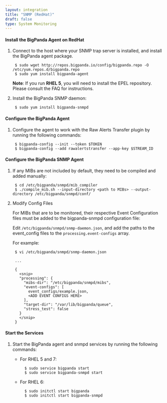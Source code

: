 ```yaml
---
layout: integration
title: "SNMP (RedHat)"
draft: false
type: System Monitoring
---
```


#### Install the BigPanda Agent on RedHat

1. Connect to the host where your SNMP trap server is installed, and install the BigPanda agent package.

        $ sudo wget http://repos.bigpanda.io/config/bigpanda.repo -O /etc/yum.repos.d/bigpanda.repo
        $ sudo yum install bigpanda-agent

    **Note**: If you run **RHEL 5**, you will need to install the EPEL repository. Please consult the FAQ for instructions.

2. Install the BigPanda SNMP daemon:

        $ sudo yum install bigpanda-snmpd
        
<!-- section-separator -->

#### Configure the BigPanda Agent

1. Configure the agent to work with the Raw Alerts Transfer plugin by running the following commands:

        $ bigpanda-config --init --token $TOKEN
        $ bigpanda-config --add rawalertstransfer --app-key $STREAM_ID

<!-- section-separator -->

#### Configure the BigPanda SNMP Agent

1. If any MIBs are not included by default, they need to be compiled and added manually:
  
        $ cd /etc/bigpanda/snmpd/mib_compiler
        $ ./compile_mib.sh --input-directory <path to MIBs> --output-directory /etc/bigpanda/snmpd/conf/

2. Modify Config Files

    For MIBs that are to be monitored, their respective Event Configuration files must be added to the bigpanda-snmpd configuration file:
    
    Edit `/etc/bigpanda/snmpd/snmp-daemon.json`, and add the paths to the event_config files to the `processing.event-configs` array.

    For example:

        $ vi /etc/bigpanda/snmpd/snmp-daemon.json
    
        ...
    
        {
          <snip>
          "processing": {
            "mibs-dir": "/etc/bigpanda/snmpd/mibs",
            "event-configs": [
              event_configs/example.json,
              <ADD EVENT CONFIGS HERE>
            ],
            "target-dir": "/var/lib/bigpanda/queue",
            "stress_test": false
          }
          </snip>
        }

<!-- section-separator -->

#### Start the Services

1. Start the BigPanda agent and snmpd services by running the following commands:

    * For RHEL 5 and 7:
   
            $ sudo service bigpanda start
            $ sudo service bigpanda-snmpd start

    * For RHEL 6:

            $ sudo initctl start bigpanda
            $ sudo initctl start bigpanda-snmpd
    
